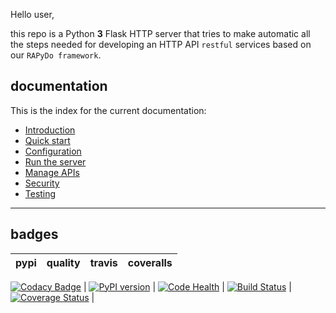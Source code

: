 
Hello user, 

this repo is a Python **3** Flask HTTP server that tries to make automatic all the steps needed for developing an HTTP API `restful` services based on our `RAPyDo framework`.


## documentation

This is the index for the current documentation:

- [Introduction](docs/introduction.md)
- [Quick start](docs/quickstart.md)
- [Configuration](docs/conf.md)
- [Run the server](docs/run.md)
- [Manage APIs](docs/manage.md)
- [Security](docs/security.md)
- [Testing](docs/test.md)


---

## badges

| pypi | quality | travis | coveralls |
| --- | --- | --- | --- |
[![Codacy Badge](https://api.codacy.com/project/badge/Grade/00cb49bbc1054098bba712231ebcefee)](https://app.codacy.com/app/rapydo/http-api?utm_source=github.com&utm_medium=referral&utm_content=rapydo/http-api&utm_campaign=Badge_Grade_Dashboard)
| [![PyPI version](https://badge.fury.io/py/rapydo-http.svg)](https://badge.fury.io/py/rapydo-http) | [![Code Health](https://landscape.io/github/rapydo/http-api/master/landscape.svg?style=flat)](https://landscape.io/github/rapydo/http-api/master) | [![Build Status](https://travis-ci.org/rapydo/http-api.svg?branch=master)](https://travis-ci.org/rapydo/http-api) | [![Coverage Status](https://coveralls.io/repos/github/rapydo/http-api/badge.svg?branch=master)](https://coveralls.io/github/rapydo/http-api?branch=master) |
